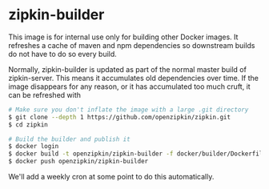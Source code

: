 # zipkin-builder

This image is for internal use only for building other Docker images. It refreshes a
cache of maven and npm dependencies so downstream builds do not have to do so every build.

Normally, zipkin-builder is updated as part of the normal master build of zipkin-server. This
means it accumulates old dependencies over time. If the image disappears for any reason, or it has
accumulated too much cruft, it can be refreshed with

```bash
# Make sure you don't inflate the image with a large .git directory
$ git clone --depth 1 https://github.com/openzipkin/zipkin.git
$ cd zipkin

# Build the builder and publish it
$ docker login
$ docker build -t openzipkin/zipkin-builder -f docker/builder/Dockerfile .
$ docker push openzipkin/zipkin-builder
```

We'll add a weekly cron at some point to do this automatically.
